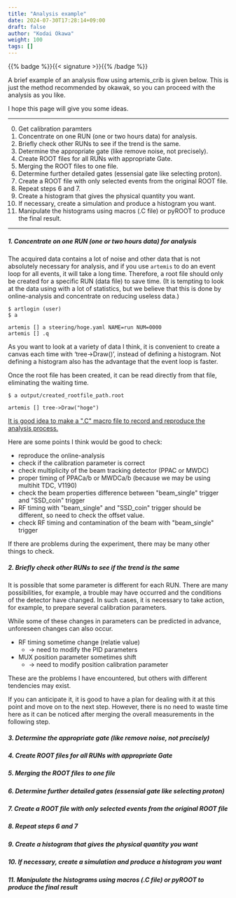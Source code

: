 ```yaml
---
title: "Analysis example"
date: 2024-07-30T17:28:14+09:00
draft: false
author: "Kodai Okawa"
weight: 100
tags: []
---
```


{{% badge %}}{{< signature >}}{{% /badge %}}

A brief example of an analysis flow using artemis_crib is given below.
This is just the method recommended by okawak,
so you can proceed with the analysis as you like.

I hope this page will give you some ideas.

---

0. Get calibration paramters
1. Concentrate on one RUN (one or two hours data) for analysis.
2. Briefly check other RUNs to see if the trend is the same.
3. Determine the appropriate gate (like remove noise, not precisely).
4. Create ROOT files for all RUNs with appropriate Gate.
5. Merging the ROOT files to one file.
6. Determine further detailed gates (essensial gate like selecting proton).
7. Create a ROOT file with only selected events from the original ROOT file.
8. Repeat steps 6 and 7.
9. Create a histogram that gives the physical quantity you want.
10. If necessary, create a simulation and produce a histogram you want.
11. Manipulate the histograms using macros (.C file) or pyROOT to produce the final result.

---

##### **1. Concentrate on one RUN (one or two hours data) for analysis**

The acquired data contains a lot of noise and other data that is not absolutely necessary for analysis,
and if you use `artemis` to do an event loop for all events, it will take a long time.
Therefore, a root file should only be created for a specific RUN (data file) to save time.
(It is tempting to look at the data using with a lot of statistics,
but we believe that this is done by online-analysis and concentrate on reducing useless data.)

```shell { wrap="false" }
$ artlogin (user)
$ a

artemis [] a steering/hoge.yaml NAME=run NUM=0000
artemis [] .q
```

As you want to look at a variety of data I think,
it is convenient to create a canvas each time with ‘tree->Draw()’, instead of defining a histogram.
Not defining a histogram also has the advantage that the event loop is faster.

Once the root file has been created, it can be read directly from that file, eliminating the waiting time.

```shell { wrap="false" }
$ a output/created_rootfile_path.root

artemis [] tree->Draw("hoge")
```

<u>It is good idea to make a ".C" macro file to record and reproduce the analysis process.</u>

Here are some points I think would be good to check:

- reproduce the online-analysis
- check if the calibration parameter is correct
- check multiplicity of the beam tracking detector (PPAC or MWDC)
- proper timing of PPACa/b or MWDCa/b (because we may be using multihit TDC, V1190)
- check the beam properties difference between "beam_single" trigger and "SSD_coin" trigger
- RF timing with "beam_single" and "SSD_coin" trigger should be different, so need to check the offset value.
- check RF timing and contamination of the beam with "beam_single" trigger

If there are problems during the experiment, there may be many other things to check.

##### **2. Briefly check other RUNs to see if the trend is the same**

It is possible that some parameter is different for each RUN.
There are many possibilities, for example, a trouble may have occurred and the conditions of the detector have changed.
In such cases, it is necessary to take action, for example, to prepare several calibration parameters.

While some of these changes in parameters can be predicted in advance, unforeseen changes can also occur.

- RF timing sometime change (relatie value)
  - -> need to modify the PID parameters
- MUX position parameter sometimes shift
  - -> need to modify position calibration parameter

These are the problems I have encountered, but others with different tendencies may exist.

If you can anticipate it, it is good to have a plan for dealing with it at this point and move on to the next step.
However, there is no need to waste time here as it can be noticed after merging the overall measurements in the following step.

##### 3. Determine the appropriate gate (like remove noise, not precisely)

##### 4. Create ROOT files for all RUNs with appropriate Gate

##### 5. Merging the ROOT files to one file

##### 6. Determine further detailed gates (essensial gate like selecting proton)

##### 7. Create a ROOT file with only selected events from the original ROOT file

##### 8. Repeat steps 6 and 7

##### 9. Create a histogram that gives the physical quantity you want

##### 10. If necessary, create a simulation and produce a histogram you want

##### 11. Manipulate the histograms using macros (.C file) or pyROOT to produce the final result
